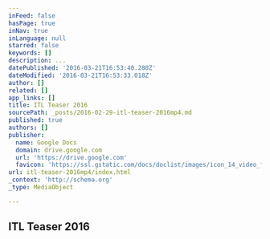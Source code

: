 ```yaml
---
inFeed: false
hasPage: true
inNav: true
inLanguage: null
starred: false
keywords: []
description: ...
datePublished: '2016-03-21T16:53:40.280Z'
dateModified: '2016-03-21T16:53:33.018Z'
author: []
related: []
app_links: []
title: ITL Teaser 2016
sourcePath: _posts/2016-02-29-itl-teaser-2016mp4.md
published: true
authors: []
publisher:
  name: Google Docs
  domain: drive.google.com
  url: 'https://drive.google.com'
  favicon: 'https://ssl.gstatic.com/docs/doclist/images/icon_14_video_favicon.ico'
url: itl-teaser-2016mp4/index.html
_context: 'http://schema.org'
_type: MediaObject

---
```

<article style=""><h1>ITL Teaser 2016</h1></article>